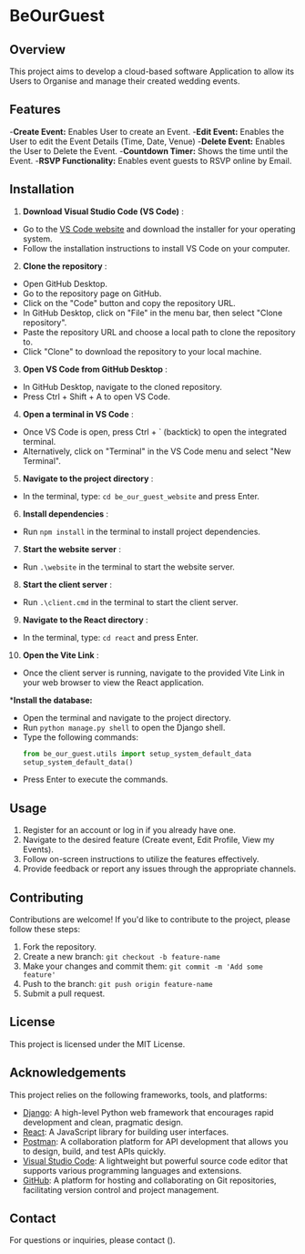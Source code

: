 # BeOurGuest

## Overview

This project aims to develop a cloud-based software Application to allow its Users to Organise and manage their created wedding events.

## Features

-**Create Event:** Enables User to create an Event.
-**Edit Event:** Enables the User to edit the Event Details (Time, Date, Venue)
-**Delete Event:** Enables the User to Delete the Event.
-**Countdown Timer:** Shows the time until the Event.
-**RSVP Functionality:** Enables event guests to RSVP online by Email.

## Installation

1. **Download Visual Studio Code (VS Code)** :

* Go to the [VS Code website](https://code.visualstudio.com/) and download the installer for your operating system.
* Follow the installation instructions to install VS Code on your computer.

2. **Clone the repository** :

* Open GitHub Desktop.
* Go to the repository page on GitHub.
* Click on the "Code" button and copy the repository URL.
* In GitHub Desktop, click on "File" in the menu bar, then select "Clone repository".
* Paste the repository URL and choose a local path to clone the repository to.
* Click "Clone" to download the repository to your local machine.

3. **Open VS Code from GitHub Desktop** :

* In GitHub Desktop, navigate to the cloned repository.
* Press Ctrl + Shift + A to open VS Code.

4. **Open a terminal in VS Code** :

* Once VS Code is open, press Ctrl + ` (backtick) to open the integrated terminal.
* Alternatively, click on "Terminal" in the VS Code menu and select "New Terminal".

5. **Navigate to the project directory** :

* In the terminal, type: `cd be_our_guest_website` and press Enter.

6. **Install dependencies** :

* Run `npm install` in the terminal to install project dependencies.

7. **Start the website server** :

* Run `.\website` in the terminal to start the website server.

8. **Start the client server** :

* Run `.\client.cmd` in the terminal to start the client server.

9. **Navigate to the React directory** :

* In the terminal, type: `cd react` and press Enter.

10. **Open the Vite Link** :

* Once the client server is running, navigate to the provided Vite Link in your web browser to view the React application.

***Install the database:**

* Open the terminal and navigate to the project directory.
* Run `python manage.py shell` to open the Django shell.
* Type the following commands:
  ```python
  from be_our_guest.utils import setup_system_default_data
  setup_system_default_data()
  ```
* Press Enter to execute the commands.

## Usage

1. Register for an account or log in if you already have one.
2. Navigate to the desired feature (Create event, Edit Profile, View my Events).
3. Follow on-screen instructions to utilize the features effectively.
4. Provide feedback or report any issues through the appropriate channels.

## Contributing

Contributions are welcome! If you'd like to contribute to the project, please follow these steps:

1. Fork the repository.
2. Create a new branch: `git checkout -b feature-name`
3. Make your changes and commit them: `git commit -m 'Add some feature'`
4. Push to the branch: `git push origin feature-name`
5. Submit a pull request.

## License

This project is licensed under the MIT License.

## Acknowledgements

This project relies on the following frameworks, tools, and platforms:

- [Django](https://www.djangoproject.com/): A high-level Python web framework that encourages rapid development and clean, pragmatic design.
- [React](https://reactjs.org/): A JavaScript library for building user interfaces.
- [Postman](https://www.postman.com/): A collaboration platform for API development that allows you to design, build, and test APIs quickly.
- [Visual Studio Code](https://code.visualstudio.com/): A lightweight but powerful source code editor that supports various programming languages and extensions.
- [GitHub](https://github.com/): A platform for hosting and collaborating on Git repositories, facilitating version control and project management.

## Contact

For questions or inquiries, please contact ().
